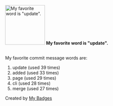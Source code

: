 <img src="https://my-badges.github.io/my-badges/favorite-word.png" alt="My favorite word is &quot;update&quot;." title="My favorite word is &quot;update&quot;." width="128">
<strong>My favorite word is &quot;update&quot;.</strong>
<br><br>

My favorite commit message words are:

1. update (used 39 times)
2. added (used 33 times)
3. page (used 29 times)
4. cli (used 28 times)
5. merge (used 27 times)


Created by <a href="https://github.com/my-badges/my-badges">My Badges</a>